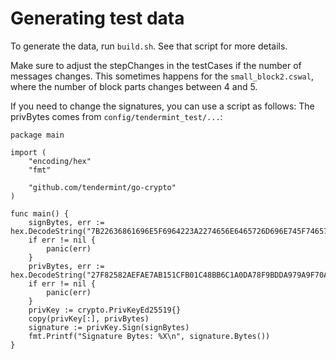 # Generating test data

To generate the data, run `build.sh`. See that script for more details.

Make sure to adjust the stepChanges in the testCases if the number of messages changes.
This sometimes happens for the `small_block2.cswal`, where the number of block parts changes between 4 and 5.

If you need to change the signatures, you can use a script as follows:
The privBytes comes from `config/tendermint_test/...`:

```
package main

import (
	"encoding/hex"
	"fmt"

	"github.com/tendermint/go-crypto"
)

func main() {
	signBytes, err := hex.DecodeString("7B22636861696E5F6964223A2274656E6465726D696E745F74657374222C22766F7465223A7B22626C6F636B5F68617368223A2242453544373939433846353044354645383533364334333932464443384537423342313830373638222C22626C6F636B5F70617274735F686561646572223A506172745365747B543A31204236323237323535464632307D2C22686569676874223A312C22726F756E64223A302C2274797065223A327D7D")
	if err != nil {
		panic(err)
	}
	privBytes, err := hex.DecodeString("27F82582AEFAE7AB151CFB01C48BB6C1A0DA78F9BDDA979A9F70A84D074EB07D3B3069C422E19688B45CBFAE7BB009FC0FA1B1EA86593519318B7214853803C8")
	if err != nil {
		panic(err)
	}
	privKey := crypto.PrivKeyEd25519{}
	copy(privKey[:], privBytes)
	signature := privKey.Sign(signBytes)
	fmt.Printf("Signature Bytes: %X\n", signature.Bytes())
}
```

